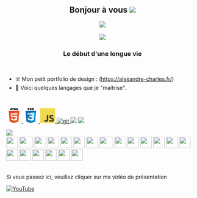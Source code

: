 <h2 align="center"> Bonjour à vous <img src="https://github.com/TheDudeThatCode/TheDudeThatCode/blob/master/Assets/Hi.gif" width="29px">
  </h2>
<p align="center">

<p align="center">
  <a href="https://github.com/DenverCoder1/readme-typing-svg"><img src="https://readme-typing-svg.herokuapp.com/?lines=Front-end%20web%20and%20app%20developer;Learning%20UI%2FUX%20Design;Zero%2B%20years%20of%20coding%20experience;Always%20learning%20new%20things&font=Fira%20Code&center=true&width=440&height=45&color=f75c7e&vCenter=true&size=22"></a>
</p>

<p align="center"><img src="https://i.giphy.com/RThN0hOS2GO4M.gif" /></p>

<h3 align="center"> Le début d'une longue vie </h3>

<br>

 - ☠️  Mon petit portfolio de design : (https://alexandre-charles.fr/)
 - 🔭  Voici quelques langages que je "maitrise". 

<br>
  
  <a href="https://www.w3.org/html/" target="_blank"> <img src="https://raw.githubusercontent.com/devicons/devicon/master/icons/html5/html5-original-wordmark.svg" alt="html5" width="40" height="40"/> </a>
  <a href="https://www.w3schools.com/css/" target="_blank"> <img src="https://raw.githubusercontent.com/devicons/devicon/master/icons/css3/css3-original-wordmark.svg" alt="css3" width="40" height="40"/> </a>
  <a href="https://developer.mozilla.org/en-US/docs/Web/JavaScript" target="_blank"> <img src="https://raw.githubusercontent.com/devicons/devicon/master/icons/javascript/javascript-original.svg" alt="javascript" width="40" height="40"/>
  <a href="https://git-scm.com/" target="_blank"> <img src="https://www.vectorlogo.zone/logos/git-scm/git-scm-icon.svg" alt="git" width="40" height="40"/> </a>
  <img src = 'https://github.com/RaghavK16/RaghavK16/blob/master/images/bootstrap.svg' width='33'/> <img src = 'https://github.com/RaghavK16/RaghavK16/blob/master/images/php.svg' width='40'/>
  
<img src="https://github.com/demartini/demartini/blob/master/code.gif">
  
<div align="left">
    <img src="https://cultofthepartyparrot.com/flags/hd/indiaparrot.gif" width="30" height="30"/>
    <img src="https://cultofthepartyparrot.com/parrots/asyncparrot.gif" width="36" height="30"/>
    <img src="https://cultofthepartyparrot.com/parrots/exceptionallyfastparrot.gif" width="30" height="30"/>
    <img src="https://cultofthepartyparrot.com/parrots/hd/60fpsparrot.gif" width="30" height="30"/>
    <img src="https://cultofthepartyparrot.com/parrots/hd/jumpingparrot.gif" width="30" height="30"/>
    <img src="https://cultofthepartyparrot.com/parrots/hd/opensourceparrot.gif" width="30" height="30"/>
    <img src="https://cultofthepartyparrot.com/parrots/hd/dealwithitnowparrot.gif" width="30" height="30"/>
    <img src="https://cultofthepartyparrot.com/parrots/fixparrot.gif" width="36" height="30"/>
    <img src="https://cultofthepartyparrot.com/parrots/hd/laptop_parrot.gif" width="30" height="30"/>
    <img src="https://cultofthepartyparrot.com/parrots/hd/spinningparrot.gif" width="30" height="30"/>
    <img src="https://cultofthepartyparrot.com/parrots/hd/levitationparrot.gif" width="30" height="30"/>
    <img src="https://cultofthepartyparrot.com/parrots/hd/meldparrot.gif" width="30" height="30"/>
    <img src="https://cultofthepartyparrot.com/parrots/slomoparrot.gif" width="30" height="30"/>
    <img src="https://cultofthepartyparrot.com/parrots/hd/moonwalkingparrot.gif" width="30" height="30"/>
    <img src="https://cultofthepartyparrot.com/parrots/hd/stableparrot.gif" width="30" height="30"/>
    <img src="https://cultofthepartyparrot.com/parrots/hd/scienceparrot.gif" width="30" height="30"/>
    <img src="https://cultofthepartyparrot.com/parrots/hd/pirateparrot.gif" width="30" height="30"/>
    <img src="https://cultofthepartyparrot.com/parrots/hd/footballparrot.gif" width="30" height="30"/>
    <img src="https://cultofthepartyparrot.com/parrots/hd/illuminatiparrot.gif" width="30" height="30"/>
    <img src="https://cultofthepartyparrot.com/parrots/hd/mustacheparrot.gif" width="30" height="30"/>
</div>
  
  <br>
  
<p> Si vous passez ici, veuillez cliquer sur ma vidéo de présentation </p>
 <a href="https://www.youtube.com/watch?v=dQw4w9WgXcQ"><img alt="YouTube" target="_blank" height="32" width="48" src="https://upload.wikimedia.org/wikipedia/commons/thumb/0/09/YouTube_full-color_icon_%282017%29.svg/2560px-YouTube_full-color_icon_%282017%29.svg.png"></a>
